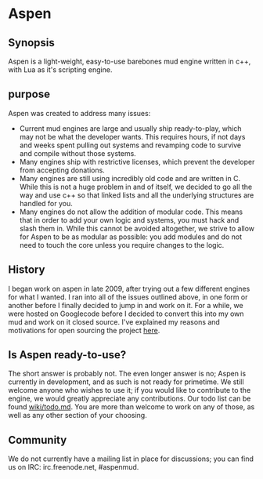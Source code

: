 Aspen
=====

## Synopsis

Aspen is a light-weight, easy-to-use barebones mud engine written in c++, with Lua as it's scripting engine.

## purpose
Aspen was created to address many issues:
* Current mud engines are large and usually ship ready-to-play, which may not be what the developer wants. This requires hours, if not days and weeks spent pulling out systems and revamping code to survive and compile without those systems.
* Many engines ship with restrictive licenses, which prevent the developer from accepting donations.
* Many engines are still using incredibly old code and are written in C. While this is not a huge problem in and of itself, we decided to go all the way and use c++ so that linked lists and all the underlying structures are handled for you.
* Many engines do not allow the addition of modular code. This means that in order to add your own logic and systems, you must hack and slash them in. While this cannot be avoided altogether, we strive to allow for Aspen to be as modular as possible: you add modules and do not need to touch the core unless you require changes to the logic.

## History
I began work on aspen in late 2009, after trying out a few different engines for what I wanted. I ran into all of the issues outlined above, in one form or another before I finally decided to jump in and work on it. For a while, we were hosted on Googlecode before I decided to convert this into my own mud and work on it closed source. I've explained my reasons and motivations for open sourcing the project [here](http://tysdomain.com/blog/?p=192).

## Is Aspen ready-to-use?
The short answer is probably not. The even longer answer is no; Aspen is currently in development, and as such is not ready for primetime. We still welcome anyone who wishes to use it; if you would like to contribute to the engine, we would greatly appreciate any contributions. Our todo list can     be found [wiki/todo.md](here). You are more than welcome to work on any of those, as well as any other section of your choosing.
## Community
We do not currently have a mailing list in place for discussions; you can find us on IRC: irc.freenode.net, #aspenmud.
